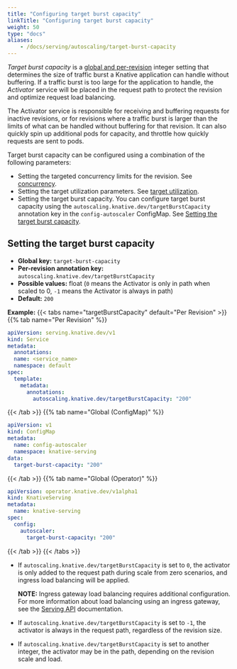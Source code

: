 ```yaml
---
title: "Configuring target burst capacity"
linkTitle: "Configuring target burst capacity"
weight: 50
type: "docs"
aliases:
    - /docs/serving/autoscaling/target-burst-capacity
---
```


_Target burst capacity_ is a [global and per-revision](../../serving/autoscaling/autoscaling-concepts.md) integer setting that determines the size of traffic burst a Knative application can handle without buffering.
If a traffic burst is too large for the application to handle, the _Activator_ service will be placed in the request path to protect the revision and optimize request load balancing.

The Activator service is responsible for receiving and buffering requests for inactive revisions, or for revisions where a traffic burst is larger than the limits of what can be handled without buffering for that revision. It can also quickly spin up additional pods for capacity, and throttle how quickly requests are sent to pods.

Target burst capacity can be configured using a combination of the following parameters:

- Setting the targeted concurrency limits for the revision. See [concurrency](../../serving/autoscaling/concurrency).
- Setting the target utilization parameters. See [target utilization](../../serving/autoscaling/concurrency#target-utilization).
- Setting the target burst capacity. You can configure target burst capacity using the `autoscaling.knative.dev/targetBurstCapacity` annotation key in the `config-autoscaler` ConfigMap. See [Setting the target burst capacity](#setting-the-target-burst-capacity).

## Setting the target burst capacity

- **Global key:** `target-burst-capacity`
- **Per-revision annotation key:** `autoscaling.knative.dev/targetBurstCapacity`
- **Possible values:** float (`0` means the Activator is only in path when scaled to 0, `-1` means the Activator is always in path)
- **Default:** `200`

**Example:**
{{< tabs name="targetBurstCapacity" default="Per Revision" >}}
{{% tab name="Per Revision" %}}
```yaml
apiVersion: serving.knative.dev/v1
kind: Service
metadata:
  annotations:
  name: <service_name>
  namespace: default
spec:
  template:
    metadata:
      annotations:
        autoscaling.knative.dev/targetBurstCapacity: "200"
```
{{< /tab >}}
{{% tab name="Global (ConfigMap)" %}}
```yaml
apiVersion: v1
kind: ConfigMap
metadata:
  name: config-autoscaler
  namespace: knative-serving
data:
  target-burst-capacity: "200"
```
{{< /tab >}}
{{% tab name="Global (Operator)" %}}
```yaml
apiVersion: operator.knative.dev/v1alpha1
kind: KnativeServing
metadata:
  name: knative-serving
spec:
  config:
    autoscaler:
      target-burst-capacity: "200"
```
{{< /tab >}}
{{< /tabs >}}

- If `autoscaling.knative.dev/targetBurstCapacity` is set to `0`, the activator is only added to the request path during scale from zero scenarios, and ingress load balancing will be applied.

  **NOTE:** Ingress gateway load balancing requires additional configuration. For more information about load balancing using an ingress gateway, see the [Serving API](../../reference/api/serving-api) documentation.

- If `autoscaling.knative.dev/targetBurstCapacity` is set to `-1`, the activator is always in the request path, regardless of the revision size.

- If `autoscaling.knative.dev/targetBurstCapacity` is set to another integer, the activator may be in the path, depending on the revision scale and load.
